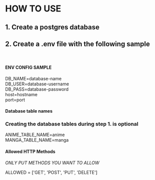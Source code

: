 # HOW TO USE
## 1. Create a postgres database
## 2. Create a .env file with the following sample
<br />

#### **ENV CONFIG SAMPLE**

DB_NAME=database-name \
DB_USER=database-username \
DB_PASS=database-password \
host=hostname \
port=port

#### **Database table names**
### **Creating the database tables during step 1. is optional**

ANIME_TABLE_NAME=anime \
MANGA_TABLE_NAME=manga

#### **Allowed HTTP Methods**

*ONLY PUT METHODS YOU WANT TO ALLOW*

ALLOWED = ['GET', 'POST', 'PUT', 'DELETE']


